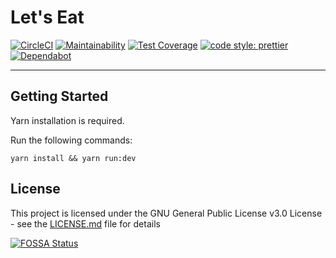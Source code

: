 # Let's Eat

[![CircleCI](https://circleci.com/gh/LetsEatCo/API.svg?style=shield)](https://circleci.com/gh/LetsEatCo/API)
[![Maintainability](https://api.codeclimate.com/v1/badges/2a1d1d596e98c5488322/maintainability)](https://codeclimate.com/github/LetsEatCo/LetsEat/maintainability)
[![Test Coverage](https://api.codeclimate.com/v1/badges/2a1d1d596e98c5488322/test_coverage)](https://codeclimate.com/github/LetsEatCo/LetsEat/test_coverage)
[![code style: prettier](https://img.shields.io/badge/code_style-prettier-ff69b4.svg?style=shield)](https://github.com/prettier/prettier)
[![Dependabot](https://badgen.net/badge/Dependabot/enabled/green?icon=dependabot)](https://dependabot.com/)

---

## Getting Started

Yarn installation is required.

Run the following commands:

```Sh
yarn install && yarn run:dev
```

## License
This project is licensed under the GNU General Public License v3.0 License - see the [LICENSE.md](LICENSE) file for details

[![FOSSA Status](https://app.fossa.io/api/projects/custom%2B6781%2Fgit%40github.com%3ALetsEatCo%2FLetsEat.git.svg?type=large)](https://app.fossa.io/projects/custom%2B6781%2Fgit%40github.com%3ALetsEatCo%2FLetsEat.git?ref=badge_large)
